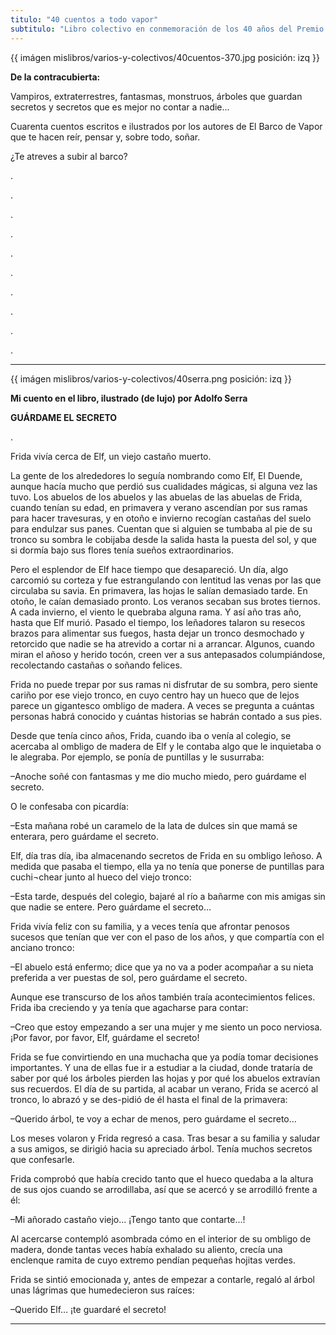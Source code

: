 ```yaml
---
titulo: "40 cuentos a todo vapor"
subtitulo: "Libro colectivo en conmemoración de los 40 años del Premio Barco de Vapor. Editorial SM. Colección Barco de Vapor. Número 252. Septiembre de 2018"
---
```

{{ imágen mislibros/varios-y-colectivos/40cuentos-370.jpg posición: izq }}

**De la contracubierta:**

Vampiros, extraterrestres, fantasmas, monstruos, árboles que guardan secretos y secretos que es mejor no contar a nadie...

Cuarenta cuentos escritos e ilustrados por los autores de El Barco de Vapor que te hacen reír, pensar y, sobre todo, soñar.

¿Te atreves a subir al barco?

.

.

.

.

.

.

.

.


.

.

---


{{ imágen mislibros/varios-y-colectivos/40serra.png posición: izq }}


**Mi cuento en el libro, ilustrado (de lujo) por Adolfo Serra**


**GUÁRDAME EL SECRETO**

.







Frida vivía cerca de Elf, un viejo castaño muerto.  

La gente de los alrededores lo seguía nombrando como Elf, El Duende, aunque hacía mucho que perdió sus cualidades mágicas, si alguna vez las tuvo. Los abuelos de los abuelos y las abuelas de las abuelas de Frida, cuando tenían su edad, en primavera y verano ascendían por sus ramas para hacer travesuras, y en otoño e invierno recogían castañas del suelo para endulzar sus panes. Cuentan que si alguien se tumbaba al pie de su tronco su sombra le cobijaba desde la salida hasta la puesta del sol, y que si dormía bajo sus flores tenía sueños extraordinarios.  

Pero el esplendor de Elf hace tiempo que desapareció. Un día, algo carcomió su corteza y fue estrangulando con lentitud las venas por las que circulaba su savia. En primavera, las hojas le salían demasiado tarde. En otoño, le caían demasiado pronto. Los veranos secaban sus brotes tiernos. A cada invierno, el viento le quebraba alguna rama. Y así año tras año, hasta que Elf murió. Pasado el tiempo, los leñadores talaron su resecos brazos para alimentar sus fuegos, hasta dejar un tronco desmochado y retorcido que nadie se ha atrevido a cortar ni a arrancar. Algunos, cuando miran el añoso y herido tocón, creen ver a sus antepasados columpiándose, recolectando castañas o soñando felices.

Frida no puede trepar por sus ramas ni disfrutar de su sombra, pero siente cariño por ese viejo tronco, en cuyo centro hay un hueco que de lejos parece un gigantesco ombligo de madera. A veces se pregunta a cuántas personas habrá conocido y cuántas historias se habrán contado a sus pies. 

Desde que tenía cinco años, Frida, cuando iba o venía al colegio, se acercaba al ombligo de madera de Elf y le contaba algo que le inquietaba o le alegraba. Por ejemplo, se ponía de puntillas y le susurraba:

–Anoche soñé con fantasmas y me dio mucho miedo, pero guárdame el secreto. 

O le confesaba con picardía: 

–Esta mañana robé un caramelo de la lata de dulces sin que mamá se enterara, pero guárdame el secreto. 

Elf, día tras día, iba almacenando secretos de Frida en su ombligo leñoso. A medida que pasaba el tiempo, ella ya no tenía que ponerse de puntillas para cuchi¬chear junto al hueco del viejo tronco:

–Esta tarde, después del colegio, bajaré al río a bañarme con mis amigas sin que nadie se entere. Pero guárdame el secreto…

Frida vivía feliz con su familia, y a veces tenía que afrontar penosos sucesos que tenían que ver con el paso de los años, y que compartía con el anciano tronco:

–El abuelo está enfermo; dice que ya no va a poder acompañar a su nieta preferida a ver puestas de sol, pero guárdame el secreto. 

Aunque ese transcurso de los años también traía acontecimientos felices. Frida iba creciendo y ya tenía que agacharse para contar:

–Creo que estoy empezando a ser una mujer y me siento un poco nerviosa. ¡Por favor, por favor, Elf, guárdame el secreto!

Frida se fue convirtiendo en una muchacha que ya podía tomar decisiones importantes. Y una de ellas fue ir a estudiar a la ciudad, donde trataría de saber por qué los árboles pierden las hojas y por qué los abuelos extravían sus recuerdos. El día de su partida, al acabar un verano, Frida se acercó al tronco, lo abrazó y se des-pidió de él hasta el final de la primavera:

–Querido árbol, te voy a echar de menos, pero guárdame el secreto…

Los meses volaron y Frida regresó a casa. Tras besar a su familia y saludar a sus amigos, se dirigió hacia su apreciado árbol. Tenía muchos secretos que confesarle.

Frida comprobó que había crecido tanto que el hueco quedaba a la altura de sus ojos cuando se arrodillaba, así que se acercó y se arrodilló frente a él:

–Mi añorado castaño viejo… ¡Tengo tanto que contarte…!

Al acercarse contempló asombrada cómo en el interior de su ombligo de madera, donde tantas veces había exhalado su aliento, crecía una enclenque ramita de cuyo extremo pendían pequeñas hojitas verdes. 

Frida se sintió emocionada y, antes de empezar a contarle, regaló al árbol unas lágrimas que humedecieron sus raíces:

–Querido Elf… ¡te guardaré el secreto!

---







